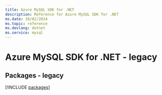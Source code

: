 ```yaml
---
title: Azure MySQL SDK for .NET
description: Reference for Azure MySQL SDK for .NET
ms.date: 10/02/2024
ms.topic: reference
ms.devlang: dotnet
ms.service: mysql
---
```

# Azure MySQL SDK for .NET - legacy
## Packages - legacy
[!INCLUDE [packages](mysql-index.md)]